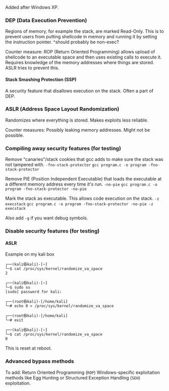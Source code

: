 
Added after Windows XP.

### DEP (Data Execution Prevention)

Regions of memory, for example the stack, are marked Read-Only. This is to prevent users from putting shellcode in memory and running it by setting the instruction pointer. ^should probably be non-exec?

Counter measure: ROP (Return Oriented Programming) allows upload of shellcode to an executable space and then uses existing calls to execute it. Requires knowledge of the memory addresses where things are stored. ASLR tries to prevent this.

#### Stack Smashing Protection (SSP)
A security feature that disallows execution on the stack. Often a part of DEP.


### ASLR (Address Space Layout Randomization)

Randomizes where everything is stored. Makes exploits less reliable.

Counter measures: Possibly leaking memory addresses. Might not be possible.


### Compiling away security features (for testing)

Remove "canaries"/stack cookies that gcc adds to make sure the stack was not tampered with.
`-fno-stack-protector`
`gcc program.c -o program -fno-stack-protector`

Remove PIE (Position Independent Executable) that loads the executable at a different memory address every time it's run.
`-no-pie`
`gcc program.c -o program -fno-stack-protector -no-pie`

 Mark the stack as executable. This allows code execution on the stack.
 `-z execstack`
`gcc program.c -o program -fno-stack-protector -no-pie -z execstack`

Also add `-g` if you want debug symbols.


### Disable security features (for testing)

#### ASLR

Example on my kali box
```
┌──(kali㉿kali)-[~]
└─$ cat /proc/sys/kernel/randomize_va_space 
2

┌──(kali㉿kali)-[~]
└─$ sudo su                                          
[sudo] password for kali: 

┌──(root㉿kali)-[/home/kali]
└─# echo 0 > /proc/sys/kernel/randomize_va_space

┌──(root㉿kali)-[/home/kali]
└─# exit                                        

┌──(kali㉿kali)-[~]
└─$ cat /proc/sys/kernel/randomize_va_space     
0
```
This is reset at reboot.



### Advanced bypass methods

To add:
Return Oriented Programming (`ROP`)
Windows-specific exploitation methods like Egg Hunting or Structured Exception Handling (`SEH`) exploitation.